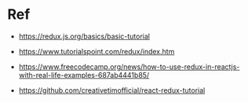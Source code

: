 # Ref

- https://redux.js.org/basics/basic-tutorial

- https://www.tutorialspoint.com/redux/index.htm

* https://www.freecodecamp.org/news/how-to-use-redux-in-reactjs-with-real-life-examples-687ab4441b85/

* https://github.com/creativetimofficial/react-redux-tutorial
